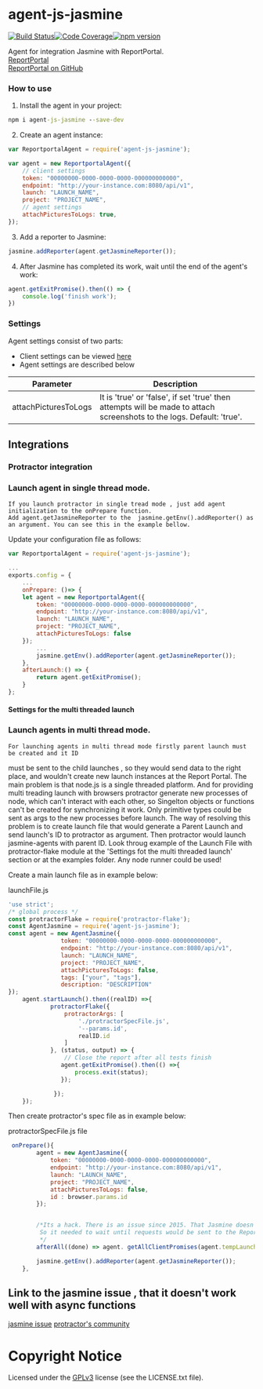 # agent-js-jasmine
[![Build Status](https://travis-ci.org/reportportal/agent-js-jasmine.svg?branch=master)](https://travis-ci.org/reportportal/agent-js-jasmine)[![Code Coverage](https://codecov.io/gh/reportportal/agent-js-jasmine/branch/master/graph/badge.svg)](https://codecov.io/gh/reportportal/agent-js-jasmine)[![npm version](https://badge.fury.io/js/agent-js-jasmine.svg)](https://badge.fury.io/js/agent-js-jasmine)

Agent for integration Jasmine with ReportPortal.     
[ReportPortal](http://reportportal.io/)<br>
[ReportPortal on GitHub](https://github.com/reportportal)

### How to use
1. Install the agent in your project:
```cmd
npm i agent-js-jasmine --save-dev
```
2. Create an agent instance:
```javascript
var ReportportalAgent = require('agent-js-jasmine');

var agent = new ReportportalAgent({
    // client settings
    token: "00000000-0000-0000-0000-000000000000",
    endpoint: "http://your-instance.com:8080/api/v1",
    launch: "LAUNCH_NAME",
    project: "PROJECT_NAME",
    // agent settings
    attachPicturesToLogs: true,
});
```
3. Add a reporter to Jasmine:
```javascript
jasmine.addReporter(agent.getJasmineReporter());
```
4. After Jasmine has completed its work, wait until the end of the agent's work:
```javascript
agent.getExitPromise().then(() => {
    console.log('finish work');
})
```

### Settings
Agent settings consist of two parts:
* Client settings can be viewed [here](https://github.com/reportportal/client-javascript#settings)
* Agent settings are described below

Parameter | Description
--------- | -----------
attachPicturesToLogs | It is 'true' or 'false', if set 'true' then attempts will be made to attach screenshots to the logs. Default: 'true'.


## Integrations
### Protractor integration
### Launch agent in single thread mode.
    If you launch protractor in single tread mode , just add agent initialization to the onPrepare function.
    Add agent.getJasmineReporter to the  jasmine.getEnv().addReporter() as an argument. You can see this in the example bellow.
Update your configuration file as follows:
```javascript
var ReportportalAgent = require('agent-js-jasmine');

...
exports.config = {
    ...
    onPrepare: ()=> {
    let agent = new ReportportalAgent({
        token: "00000000-0000-0000-0000-000000000000",
        endpoint: "http://your-instance.com:8080/api/v1",
        launch: "LAUNCH_NAME",
        project: "PROJECT_NAME",
        attachPicturesToLogs: false
    });
        ...
        jasmine.getEnv().addReporter(agent.getJasmineReporter());
    },
    afterLaunch:() => {
        return agent.getExitPromise();
    }
};
```
#### Settings for the multi threaded launch

### Launch agents in multi thread mode.
    For launching agents in multi thread mode firstly parent launch must be created and it ID
 must be sent to the child launches , so they would send data to the right place, and wouldn't create new
 launch instances at the Report Portal.
    The main problem is that node.js is a single threaded platform. And for providing multi treading launch with browsers protractor generate
 new processes  of node, which can't interact with each other, so Singelton objects or functions can't be created for synchronizing
 it work. Only primitive types could be sent as args to the new processes before launch. The way of resolving this problem is
 to create launch file that would generate a Parent Launch and send launch's ID to protractor as argument. Then protractor would
 launch jasmine-agents with parent ID.
 Look throug example of the Launch File with protractor-flake module at the 'Settings fot the multi threaded launch' section or at the examples folder.
 Any node runner could be used!

 Create a main launch file as in example below:

launchFile.js

```javascript
'use strict';
/* global process */
const protractorFlake = require('protractor-flake');
const AgentJasmine = require('agent-js-jasmine');
const agent = new AgentJasmine({
               token: "00000000-0000-0000-0000-000000000000",
               endpoint: "http://your-instance.com:8080/api/v1",
               launch: "LAUNCH_NAME",
               project: "PROJECT_NAME",
               attachPicturesToLogs: false,
               tags: ["your", "tags"],
               description: "DESCRIPTION"
});
    agent.startLaunch().then((realID) =>{
            protractorFlake({
                protractorArgs: [
                    './protractorSpecFile.js',
                    '--params.id',
                    realID.id
                ]
            }, (status, output) => {
                // Close the report after all tests finish
               agent.getExitPromise().then(() =>{
                   process.exit(status);
               });

             });
    });
```

Then create protractor's spec file as in example below:

protractorSpecFile.js file

```javascript
 onPrepare(){
        agent = new AgentJasmine({
            token: "00000000-0000-0000-0000-000000000000",
            endpoint: "http://your-instance.com:8080/api/v1",
            launch: "LAUNCH_NAME",
            project: "PROJECT_NAME",
            attachPicturesToLogs: false,
            id : browser.params.id
        });


        /*Its a hack. There is an issue since 2015. That Jasmine doesn't wait for report's async functions.
         So it needed to wait until requests would be sent to the Report Portal.
         */
        afterAll((done) => agent. getAllClientPromises(agent.tempLaunchId).then(()=> done()));

        jasmine.getEnv().addReporter(agent.getJasmineReporter());
    },
```
## Link to the jasmine issue , that it doesn't work well with async functions
[jasmine issue](https://github.com/jasmine/jasmine/issues/842)
[protractor's community](https://github.com/angular/protractor/issues/1938)

# Copyright Notice
Licensed under the [GPLv3](https://www.gnu.org/licenses/quick-guide-gplv3.html)
license (see the LICENSE.txt file).

		
